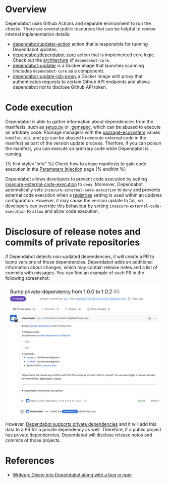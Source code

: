 # Overview

Dependabot uses Github Actions and separate environment to run the checks. There are several public resources that can be helpful to review internal implementation details:

- [dependabot/updater-action](https://github.com/dependabot/updater-action) action that is responsible for running Dependabot updates.
- [dependabot/dependabot-core](https://github.com/dependabot/dependabot-core) action that is implemented core logic. Check out the [architecture](https://github.com/dependabot/dependabot-core/#architecture) of `dependabot-core`.
- [dependabot-updater](https://github.com/dependabot/updater-action/blob/627e11f59882ac2b7ac43821f5ea30c9e595888c/docker/Dockerfile.updater) is a Docker image that launches scanning (includes `dependabot-core` as a component).
- [dependabot-update-job-proxy](https://github.com/dependabot/updater-action/blob/627e11f59882ac2b7ac43821f5ea30c9e595888c/docker/Dockerfile.proxy) a Docker image with proxy that authenticates requests to certain Github API endpoints and allows dependabot not to disclose Github API token.

# Code execution

Dependabot is able to gather information about dependencies from the manifests, such as [setup.py](https://docs.python.org/3/distutils/setupscript.html) or [.gemspec](https://guides.rubygems.org/specification-reference/), which can be abused to execute an arbitrary code. Package managers with the [package-ecosystem](https://docs.github.com/en/code-security/supply-chain-security/keeping-your-dependencies-updated-automatically/configuration-options-for-dependency-updates#package-ecosystem) values `bundler`, `mix`, and `pip` can be abused to execute external code in the manifest as part of the version update process. Therfore, if you can poison the manifest, you can execute an arbitrary code while Dependabot is running. 

{% hint style="info" %}
Check how to abuse manifests to gain code execution in the [Parameters Injection](/Web%20Application/Command%20Injection/parameters-injection.md) page
{% endhint %}

Dependabot allows developers to prevent code execution by setting [insecure-external-code-execution](https://docs.github.com/en/code-security/supply-chain-security/keeping-your-dependencies-updated-automatically/configuration-options-for-dependency-updates#insecure-external-code-execution) to `deny`. Moreover, Dependabot automatically sets `insecure-external-code-execution` to `deny` and prevents external code execution when a [registries](https://docs.github.com/en/code-security/supply-chain-security/keeping-your-dependencies-updated-automatically/configuration-options-for-dependency-updates#registries) setting is used within an updates configuration. However, it may cause the version update to fail, so developers can override this behaviour by setting `insecure-external-code-execution` to `allow` and allow code execution.

# Disclosure of release notes and commits of private repositories

If Dependabot detects non-updated dependencies, it will create a PR to bump versions of those dependencies. Dependabot adds an additional information about changes, which may contain release notes and a list of commits with missages. You can find an example of such PR in the following screenshot:

![](img/dependabot-pr-example.png)

However, [Dependabot supports private dependencies](https://github.blog/2021-03-15-dependabot-private-dependencies/) and it will add this data to a PR for a private dependency as well. Therefore, if a public project has private dependencies, Dependabot will disclose release notes and commits of those projects.

# References

- [Writeup: Diving into Dependabot along with a bug in npm](https://blog.tyage.net/posts/2021-06-27-dependabot-rce/)
